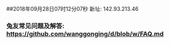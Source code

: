 ##2018年09月28日07时12分07秒 新址: 142.93.213.46
### 兔友常见问题及解答: https://github.com/wanggonging/d/blob/w/FAQ.md
